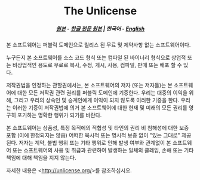 <div align="center">

# The Unlicense

##### [원본](https://unlicense.org/) - [한글 전문 원본](https://olis.or.kr/license/Detailselect.do?lId=1255) | **한국어** - [English](../ENG/Unlicense.md)

</div>

본 소프트웨어는 퍼블릭 도메인으로 릴리스 된 무료 및 제약사항 없는
소프트웨어이다.

누구든지 본 소프트웨어를 소스 코드 형식 또는 컴파일 된 바이너리 형식으로
상업적 또는 비상업적인 용도로 무료로 복사, 수정, 게시, 사용, 컴파일, 판매
또는 배포 할 수 있다.

저작권법을 인정하는 관할권에서는, 본 소프트웨어의 저자 (또는 저자들)는 본
소프트웨어에 대한 모든 저작권 관련 권리를 퍼블릭 도메인에 기증한다. 우리는
대중의 이익을 위해, 그리고 우리의 상속인 및 승계인에게 이익이 되지 않도록
이러한 기증을 한다. 우리는 이러한 기증이 저작권법에 의거 본 소프트웨어에
대한 현재 및 미래의 모든 권리를 영구히 포기하는 명확한 행위가 되기를
바란다. 

본 소프트웨어는 상품성, 특정 목적에의 적합성 및 타인의 권리 비 침해성에
대한 보증 포함 (이에 한정되지는 않음) 어떠한 묵시적 또는 명시적 보증 없이
"있는 그대로" 제공된다. 저자는 계약, 불법 행위 또는 기타 행위로 인해 발생
여부와 관계없이 본 소프트웨어 또는 소프트웨어의 사용 및 취급과 관련하여
발생하는 일체의 클레임, 손해 또는 기타 책임에 대해 책임을 지지 않는다.

자세한 내용은 &lt;<http://unlicense.org/>&gt;를 참조하십시오.